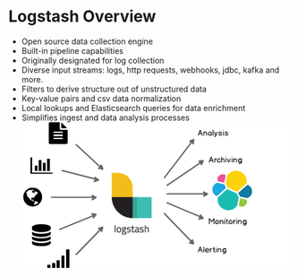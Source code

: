 # Logstash Overview #

* Open source data collection engine
* Built-in pipeline capabilities
* Originally designated for log collection
* Diverse input streams: logs, http requests, webhooks, jdbc, kafka and more.
* Filters to derive structure out of unstructured data
* Key-value pairs and csv data normalization
* Local lookups and Elasticsearch queries for data enrichment
* Simplifies ingest and data analysis processes
![Overview](../../media/logstash.png)